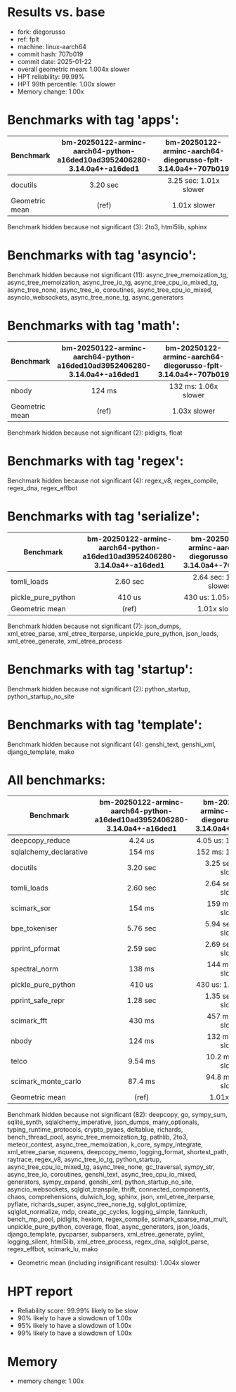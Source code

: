 # Results vs. base

- fork: diegorusso
- ref: fplt
- machine: linux-aarch64
- commit hash: 707b019
- commit date: 2025-01-22
- overall geometric mean: 1.004x slower
- HPT reliability: 99.99%
- HPT 99th percentile: 1.00x slower
- Memory change: 1.00x

Benchmarks with tag 'apps':
===========================

| Benchmark      | bm-20250122-arminc-aarch64-python-a16ded10ad3952406280-3.14.0a4+-a16ded1 | bm-20250122-arminc-aarch64-diegorusso-fplt-3.14.0a4+-707b019 |
|----------------|:------------------------------------------------------------------------:|:------------------------------------------------------------:|
| docutils       | 3.20 sec                                                                 | 3.25 sec: 1.01x slower                                       |
| Geometric mean | (ref)                                                                    | 1.01x slower                                                 |

Benchmark hidden because not significant (3): 2to3, html5lib, sphinx

Benchmarks with tag 'asyncio':
==============================

Benchmark hidden because not significant (11): async_tree_memoization_tg, async_tree_memoization, async_tree_io_tg, async_tree_cpu_io_mixed_tg, async_tree_none, async_tree_io, coroutines, async_tree_cpu_io_mixed, asyncio_websockets, async_tree_none_tg, async_generators

Benchmarks with tag 'math':
===========================

| Benchmark      | bm-20250122-arminc-aarch64-python-a16ded10ad3952406280-3.14.0a4+-a16ded1 | bm-20250122-arminc-aarch64-diegorusso-fplt-3.14.0a4+-707b019 |
|----------------|:------------------------------------------------------------------------:|:------------------------------------------------------------:|
| nbody          | 124 ms                                                                   | 132 ms: 1.06x slower                                         |
| Geometric mean | (ref)                                                                    | 1.03x slower                                                 |

Benchmark hidden because not significant (2): pidigits, float

Benchmarks with tag 'regex':
============================

Benchmark hidden because not significant (4): regex_v8, regex_compile, regex_dna, regex_effbot

Benchmarks with tag 'serialize':
================================

| Benchmark          | bm-20250122-arminc-aarch64-python-a16ded10ad3952406280-3.14.0a4+-a16ded1 | bm-20250122-arminc-aarch64-diegorusso-fplt-3.14.0a4+-707b019 |
|--------------------|:------------------------------------------------------------------------:|:------------------------------------------------------------:|
| tomli_loads        | 2.60 sec                                                                 | 2.64 sec: 1.02x slower                                       |
| pickle_pure_python | 410 us                                                                   | 430 us: 1.05x slower                                         |
| Geometric mean     | (ref)                                                                    | 1.01x slower                                                 |

Benchmark hidden because not significant (7): json_dumps, xml_etree_parse, xml_etree_iterparse, unpickle_pure_python, json_loads, xml_etree_generate, xml_etree_process

Benchmarks with tag 'startup':
==============================

Benchmark hidden because not significant (2): python_startup, python_startup_no_site

Benchmarks with tag 'template':
===============================

Benchmark hidden because not significant (4): genshi_text, genshi_xml, django_template, mako

All benchmarks:
===============

| Benchmark              | bm-20250122-arminc-aarch64-python-a16ded10ad3952406280-3.14.0a4+-a16ded1 | bm-20250122-arminc-aarch64-diegorusso-fplt-3.14.0a4+-707b019 |
|------------------------|:------------------------------------------------------------------------:|:------------------------------------------------------------:|
| deepcopy_reduce        | 4.24 us                                                                  | 4.05 us: 1.05x faster                                        |
| sqlalchemy_declarative | 154 ms                                                                   | 152 ms: 1.02x faster                                         |
| docutils               | 3.20 sec                                                                 | 3.25 sec: 1.01x slower                                       |
| tomli_loads            | 2.60 sec                                                                 | 2.64 sec: 1.02x slower                                       |
| scimark_sor            | 154 ms                                                                   | 159 ms: 1.03x slower                                         |
| bpe_tokeniser          | 5.76 sec                                                                 | 5.94 sec: 1.03x slower                                       |
| pprint_pformat         | 2.59 sec                                                                 | 2.69 sec: 1.04x slower                                       |
| spectral_norm          | 138 ms                                                                   | 144 ms: 1.04x slower                                         |
| pickle_pure_python     | 410 us                                                                   | 430 us: 1.05x slower                                         |
| pprint_safe_repr       | 1.28 sec                                                                 | 1.35 sec: 1.06x slower                                       |
| scimark_fft            | 430 ms                                                                   | 457 ms: 1.06x slower                                         |
| nbody                  | 124 ms                                                                   | 132 ms: 1.06x slower                                         |
| telco                  | 9.54 ms                                                                  | 10.2 ms: 1.07x slower                                        |
| scimark_monte_carlo    | 87.4 ms                                                                  | 94.8 ms: 1.09x slower                                        |
| Geometric mean         | (ref)                                                                    | 1.01x slower                                                 |

Benchmark hidden because not significant (82): deepcopy, go, sympy_sum, sqlite_synth, sqlalchemy_imperative, json_dumps, many_optionals, typing_runtime_protocols, crypto_pyaes, deltablue, richards, bench_thread_pool, async_tree_memoization_tg, pathlib, 2to3, meteor_contest, async_tree_memoization, k_core, sympy_integrate, xml_etree_parse, nqueens, deepcopy_memo, logging_format, shortest_path, raytrace, regex_v8, async_tree_io_tg, python_startup, async_tree_cpu_io_mixed_tg, async_tree_none, gc_traversal, sympy_str, async_tree_io, coroutines, genshi_text, async_tree_cpu_io_mixed, generators, sympy_expand, genshi_xml, python_startup_no_site, asyncio_websockets, sqlglot_transpile, thrift, connected_components, chaos, comprehensions, dulwich_log, sphinx, json, xml_etree_iterparse, pyflate, richards_super, async_tree_none_tg, sqlglot_optimize, sqlglot_normalize, mdp, create_gc_cycles, logging_simple, fannkuch, bench_mp_pool, pidigits, hexiom, regex_compile, scimark_sparse_mat_mult, unpickle_pure_python, coverage, float, async_generators, json_loads, django_template, pycparser, subparsers, xml_etree_generate, pylint, logging_silent, html5lib, xml_etree_process, regex_dna, sqlglot_parse, regex_effbot, scimark_lu, mako

- Geometric mean (including insignificant results): 1.004x slower

# HPT report

- Reliability score: 99.99% likely to be slow
- 90% likely to have a slowdown of 1.00x
- 95% likely to have a slowdown of 1.00x
- 99% likely to have a slowdown of 1.00x

# Memory
- memory change: 1.00x